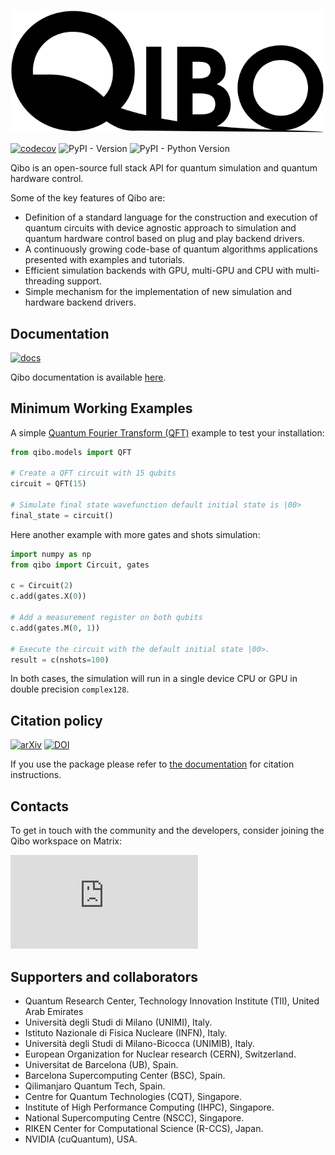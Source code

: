 ![Logo](https://github.com/qiboteam/qibo/blob/master/doc/source/_static/qibo_logo_dark.svg)

[![codecov](https://codecov.io/gh/qiboteam/qibo/branch/master/graph/badge.svg?token=1EKZKVEVX0)](https://codecov.io/gh/qiboteam/qibo)
![PyPI - Version](https://img.shields.io/pypi/v/qibo)
![PyPI - Python Version](https://img.shields.io/pypi/pyversions/qibo)

Qibo is an open-source full stack API for quantum simulation and quantum hardware control.

Some of the key features of Qibo are:
- Definition of a standard language for the construction and execution of quantum circuits with device agnostic approach to simulation and quantum hardware control based on plug and play backend drivers.
- A continuously growing code-base of quantum algorithms applications presented with examples and tutorials.
- Efficient simulation backends with GPU, multi-GPU and CPU with multi-threading support.
- Simple mechanism for the implementation of new simulation and hardware backend drivers.

## Documentation

[![docs](https://github.com/qiboteam/qibo/actions/workflows/publish.yml/badge.svg)](https://qibo.science/qibo/stable/)

Qibo documentation is available [here](https://qibo.science).

## Minimum Working Examples

A simple [Quantum Fourier Transform (QFT)](https://en.wikipedia.org/wiki/Quantum_Fourier_transform) example to test your installation:
```python
from qibo.models import QFT

# Create a QFT circuit with 15 qubits
circuit = QFT(15)

# Simulate final state wavefunction default initial state is |00>
final_state = circuit()
```

Here another example with more gates and shots simulation:

```python
import numpy as np
from qibo import Circuit, gates

c = Circuit(2)
c.add(gates.X(0))

# Add a measurement register on both qubits
c.add(gates.M(0, 1))

# Execute the circuit with the default initial state |00>.
result = c(nshots=100)
```

In both cases, the simulation will run in a single device CPU or GPU in double precision `complex128`.

## Citation policy
[![arXiv](https://img.shields.io/badge/arXiv-2009.01845-b31b1b.svg)](https://arxiv.org/abs/2009.01845)
[![DOI](https://zenodo.org/badge/3997195.svg)](https://zenodo.org/badge/latestdoi/3997195)

If you use the package please refer to [the documentation](https://qibo.science/qibo/stable/appendix/citing-qibo.html#publications) for citation instructions.

## Contacts

To get in touch with the community and the developers, consider joining the Qibo workspace on Matrix:

[![Matrix](https://img.shields.io/matrix/qibo%3Amatrix.org?logo=matrix)](https://matrix.to/#/#qibo:matrix.org)

## Supporters and collaborators

- Quantum Research Center, Technology Innovation Institute (TII), United Arab Emirates
- Università degli Studi di Milano (UNIMI), Italy.
- Istituto Nazionale di Fisica Nucleare (INFN), Italy.
- Università degli Studi di Milano-Bicocca (UNIMIB), Italy.
- European Organization for Nuclear research (CERN), Switzerland.
- Universitat de Barcelona (UB), Spain.
- Barcelona Supercomputing Center (BSC), Spain.
- Qilimanjaro Quantum Tech, Spain.
- Centre for Quantum Technologies (CQT), Singapore.
- Institute of High Performance Computing (IHPC), Singapore.
- National Supercomputing Centre (NSCC), Singapore.
- RIKEN Center for Computational Science (R-CCS), Japan.
- NVIDIA (cuQuantum), USA.
